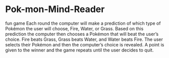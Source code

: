 # Pok-mon-Mind-Reader
fun game
Each round the computer will make a prediction of which type of Pokémon the user will
choose, Fire, Water, or Grass. Based on this prediction the computer then chooses a
Pokémon that will beat the user’s choice. Fire beats Grass, Grass beats Water, and Water
beats Fire. The user selects their Pokémon and then the computer’s choice is revealed. A
point is given to the winner and the game repeats until the user decides to quit.

